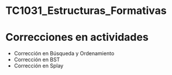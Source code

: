 # TC1031_Estructuras_Formativas
# Correcciones en actividades
* Corrección en Búsqueda y Ordenamiento
* Corrección en BST 
* Corrección en Splay